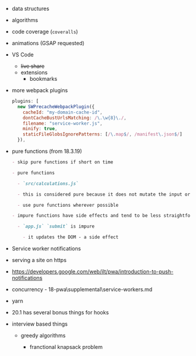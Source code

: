 - data structures
- algorithms
- code coverage (`coveralls`)
- animations (GSAP requested)
- VS Code

  - ~~live share~~
  - extensions
    - bookmarks

- more webpack plugins

  ```js
  plugins: [
    new SWPrecacheWebpackPlugin({
      cacheId: "my-domain-cache-id",
      dontCacheBustUrlsMatching: /\.\w{8}\./,
      filename: "service-worker.js",
      minify: true,
      staticFileGlobsIgnorePatterns: [/\.map$/, /manifest\.json$/]
    }),
  ```

- pure functions (from 18.3.19)

  ```md
  - skip pure functions if short on time

  - pure functions

    - `src/calculations.js`

    - this is considered pure because it does not mutate the input or produce side effects (update a db, change the DOM, etc.)

    - use pure functions wherever possible

  - impure functions have side effects and tend to be less straightforward, harder to reason about and more difficult to test

    - `app.js` `submit` is impure

      - it updates the DOM - a side effect
  ```

- Service worker notifications

- serving a site on https

- https://developers.google.com/web/ilt/pwa/introduction-to-push-notifications

- concurrency - 18-pwa\supplemental\service-workers.md

- yarn

- 20.1 has several bonus things for hooks

- interview based things

  - greedy algorithms

    - franctional knapsack problem
